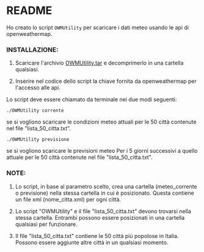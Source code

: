 # README
Ho creato lo script `OWMUtility` per scaricare i dati meteo usando le api di openweathermap.

### INSTALLAZIONE:

1. Scaricare l'archivio [OWMUtility.tar](https://github.com/giacfuria/OWMUtility/releases/download/0.1/OWMUtility.tar) e decomprimerlo in una cartella qualsiasi.

2. Inserire nel codice dello script la chiave fornita da openweathermap per l'accesso alle api.

Lo script deve essere chiamato da terminale nei due modi seguenti:

```
./OWMUtility corrente 
```
  se si vogliono scaricare le condizioni meteo
  attuali per le 50 città contenute nel file "lista_50_citta.txt".
```
./OWMUtility previsione
```   
  se si vogliono scaricare le previsioni meteo
  Per i 5 giorni successivi a quello attuale per le 50 città contenute nel 
  file "lista_50_citta.txt".

### NOTE:

1. Lo script, in base al parametro scelto, crea una cartella (meteo_corrente o previsione) nella stessa cartella in cui è posizionato. Questa contiene un file xml (nome_citta.xml) per ogni città.

2. Lo script "OWMUtility" e il file "lista_50_citta.txt" devono trovarsi nella stessa cartella. Entrambi possono essere posizionati in una cartella qualsiasi per funzionare. 

3. Il file "lista_50_citta.txt" contiene le 50 città più popolose in Italia. Possono essere aggiunte altre città in un qualsiasi momento.
